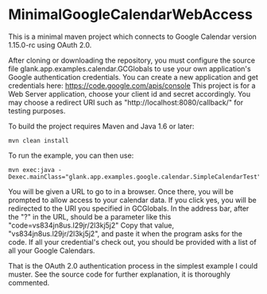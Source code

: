 MinimalGoogleCalendarWebAccess
==============================

This is a minimal maven project which connects to Google Calendar version 1.15.0-rc using OAuth 2.0.

After cloning or downloading the repository, you must configure the source file glank.app.examples.calendar.GCGlobals to 
use your own application's Google authentication credentials.
You can create a new application and get credentials here: https://code.google.com/apis/console
This project is for a Web Server application, choose your client id and secret accordingly.
You may choose a redirect URI such as "http://localhost:8080/callback/" for testing purposes.

To build the project requires Maven and Java 1.6 or later:

    mvn clean install

To run the example, you can then use:

    mvn exec:java -Dexec.mainClass="glank.app.examples.google.calendar.SimpleCalendarTest"

You will be given a URL to go to in a browser. Once there, you will be prompted to allow access to your calendar data.
If you click yes, you will be redirected to the URI you specified in GCGlobals.
In the address bar, after the "?" in the URL, should be a parameter like this "code=vs834jn8us.l29jr/2l3kj5j2"
Copy that value, "vs834jn8us.l29jr/2l3kj5j2", and paste it when the program asks for the code.
If all your credential's check out, you should be provided with a list of all your Google Calendars.

That is the OAuth 2.0 authentication process in the simplest example I could muster.
See the source code for further explanation, it is thoroughly commented.
